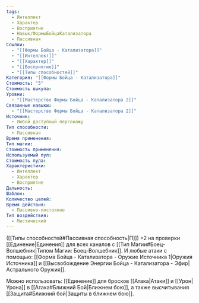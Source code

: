 ```yaml
---
tags:
  - Интеллект
  - Характер
  - Восприятие
  - Навык/ФормыБойцаКатализатора
  - Пассивная
Ссылки:
  - "[[Формы Бойца - Катализатора]]"
  - "[[Интеллект]]"
  - "[[Характер]]"
  - "[[Восприятие]]"
  - "[[Типы способностей]]"
Категория: "[[Формы Бойца - Катализатора]]"
Стоимость: "5"
Стоимость выкупа: 
Уровни:
  - "[[Мастерство Формы Бойца - Катализатора 2]]"
Связанные навыки:
  - "[[Мастерство Формы Бойца - Катализатора 2]]"
Источник:
  - Любой доступный персонажу
Тип способности:
  - Пассивная
Время применения: 
Тип магии: 
Стоимость применения: 
Используемый пул: 
Стоимость пула: 
Характеристики:
  - Интеллект
  - Характер
  - Восприятие
Дальность: 
Шаблон: 
Количество целей: 
Время действия:
  - Пассивно-постоянно
Тип воздействия:
  - Мистический
---
```

([[Типы способностей#Пассивная способность|П]]) +2 на проверки [[Единение|Единения]] для всех каналов с [[Тип Магии#Боец-Волшебник|Типом Магии: Боец-Волшебник]]. И любые атаки с помощью: [[Форма Бойца - Катализатора - Оружие Источника 1|Оружия Источника]] и [[Высвобождение Энергии Бойца - Катализатора - Эфир|Астрального Оружия]].

Можно использовать: [[Единение]] для бросков [[Атака|Атаки]] и [[Урон|Урона]] в [[Атака#Ближний Бой|Ближнем бою]], а также высчитывания [[Защита#Ближний бой|Защиты в ближнем бою]].